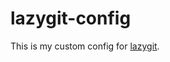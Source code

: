 # lazygit-config

This is my custom config for [lazygit](https://github.com/amukhi123/lazygit-config.git).

